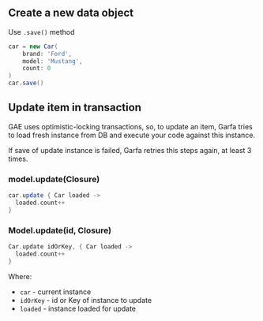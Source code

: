 Create a new data object
------------------------

Use `.save()` method

```groovy
car = new Car(
    brand: 'Ford',
    model: 'Mustang',
    count: 0
)
car.save()
```


Update item in transaction
--------------------------

GAE uses optimistic-locking transactions, so, to update an item, Garfa tries to load fresh instance
from DB and execute your code against this instance.

If save of update instance is failed, Garfa retries this steps again, at least 3 times.

### model.update(Closure)

```groovy
car.update { Car loaded ->
  loaded.count++
}
```

### Model.update(id, Closure)

```groovy
Car.update idOrKey, { Car loaded ->
  loaded.count++
}
```

Where:

  * `car` - current instance
  * `idOrKey` - id or Key of instance to update
  * `loaded` - instance loaded for update